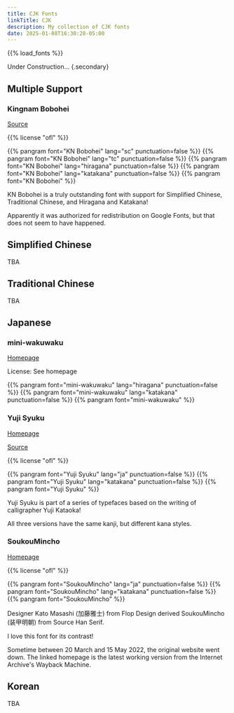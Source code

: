 ```yaml
---
title: CJK Fonts
linkTitle: CJK
description: My collection of CJK fonts
date: 2025-01-08T16:30:28-05:00
---
```


{{% load_fonts %}}

Under Construction...
{.secondary}

## Multiple Support

### Kingnam Bobohei

[Source](https://github.com/maoken-fonts/KNBobohei)

{{% license "ofl" %}}

{{% pangram font="KN Bobohei" lang="sc" punctuation=false %}}
{{% pangram font="KN Bobohei" lang="tc" punctuation=false %}}
{{% pangram font="KN Bobohei" lang="hiragana" punctuation=false %}}
{{% pangram font="KN Bobohei" lang="katakana" punctuation=false %}}
{{% pangram font="KN Bobohei" %}}

KN Bobohei is a truly outstanding font with support for Simplified Chinese,
Traditional Chinese, and Hiragana and Katakana!

Apparently it was authorized for redistribution on Google Fonts, but that does not
seem to have happened.

## Simplified Chinese

TBA

## Traditional Chinese

TBA

## Japanese

### mini-wakuwaku

[Homepage](http://mini-design.jp/font/mini-wakuwaku.html)

License: See homepage

{{% pangram font="mini-wakuwaku" lang="hiragana" punctuation=false %}}
{{% pangram font="mini-wakuwaku" lang="katakana" punctuation=false %}}
{{% pangram font="mini-wakuwaku" %}}

### Yuji Syuku

[Homepage](https://fonts.google.com/specimen/Yuji+Syuku)

[Source](https://github.com/Kinutafontfactory/Yuji)

{{% license "ofl" %}}

{{% pangram font="Yuji Syuku" lang="ja" punctuation=false %}}
{{% pangram font="Yuji Syuku" lang="katakana" punctuation=false %}}
{{% pangram font="Yuji Syuku" %}}

Yuji Syuku is part of a series of typefaces based on the writing of calligrapher
Yuji Kataoka!

All three versions have the same kanji, but different kana styles.

### SoukouMincho

[Homepage](https://web.archive.org/web/20220320201742/https://flopdesign.com/blog/font/5228)

{{% license "ofl" %}}

{{% pangram font="SoukouMincho" lang="ja" punctuation=false %}}
{{% pangram font="SoukouMincho" lang="katakana" punctuation=false %}}
{{% pangram font="SoukouMincho" %}}

Designer Kato Masashi (加藤雅士) from Flop Design derived SoukouMincho (装甲明朝)
from Source Han Serif.

I love this font for its contrast!

Sometime between 20 March and 15 May 2022, the original website went down. The linked
homepage is the latest working version from the Internet Archive's Wayback Machine.

## Korean

TBA
